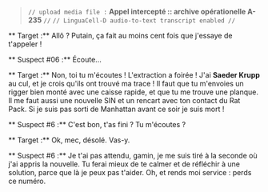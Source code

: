 ﻿> `// upload media file :` **Appel intercepté :: archive opérationelle A-235** `//`
> `// LinguaCell-D audio-to-text transcript enabled //`

** Target :** Allô ? Putain, ça fait au moins cent fois que j'essaye de t'appeler !

** Suspect #06 :** Écoute...

** Target :** Non, toi tu m'écoutes ! L'extraction a foirée ! J'ai **Saeder Krupp** au cul, et je crois qu'ils ont trouvé ma trace ! Il faut que tu m'envoies un rigger bien monté avec une caisse rapide, et que tu me trouve une planque. Il me faut aussi une nouvelle SIN et un rencart avec ton contact du Rat Pack. Si je suis pas sorti de Manhattan avant ce soir je suis mort !

** Suspect #6 :** C'est bon, t'as fini ? Tu m'écoutes ?

** Target :** Ok, mec, désolé. Vas-y.

** Suspect #6 :** Je t'ai pas attendu, gamin, je me suis tiré à la seconde où j'ai appris la nouvelle. Tu ferai mieux de te calmer et de réfléchir à une solution, parce que là je peux pas t'aider. Oh, et rends moi service : perds ce numéro.
